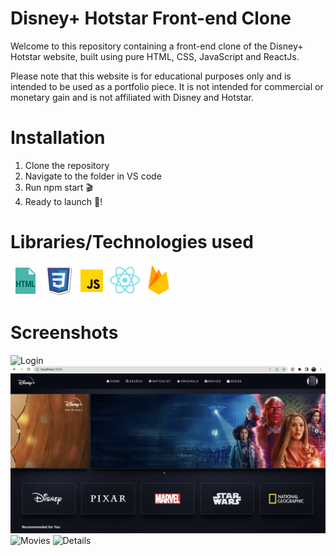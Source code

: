 # Disney+ Hotstar Front-end Clone

Welcome to this repository containing a front-end clone of the Disney+ Hotstar website, built using pure HTML, CSS, JavaScript and ReactJs.

Please note that this website is for educational purposes only and is intended to be used as a portfolio piece. It is not intended for commercial or monetary gain and is not affiliated with Disney and Hotstar.

# Installation

1. Clone the repository
2. Navigate to the folder in VS code 
3. Run npm start 🎬
4. Ready to launch 🚀!

# Libraries/Technologies used

![Html](./html.gif)
<img src="./css.png" alt="CSS" width="50" height="50">
![Js](./js.gif)
<img src="./react.png" alt="React" width="50" height="50">
<img src="./firebase.png" alt="Firebase" width="50" height="50">

# Screenshots

![Login](./Login.png)
![Home](./Home.png)
![Movies](./Movies.png)
![Details](./Details.png)